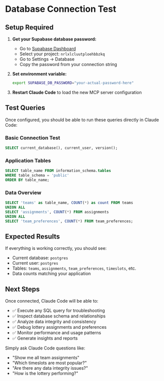 # Database Connection Test

## Setup Required

1. **Get your Supabase database password:**
   - Go to [Supabase Dashboard](https://supabase.com/dashboard)
   - Select your project: `nrlxlcluutploehbbzkq`
   - Go to Settings → Database
   - Copy the password from your connection string

2. **Set environment variable:**
   ```bash
   export SUPABASE_DB_PASSWORD="your-actual-password-here"
   ```

3. **Restart Claude Code** to load the new MCP server configuration

## Test Queries

Once configured, you should be able to run these queries directly in Claude Code:

### Basic Connection Test
```sql
SELECT current_database(), current_user, version();
```

### Application Tables
```sql
SELECT table_name FROM information_schema.tables 
WHERE table_schema = 'public' 
ORDER BY table_name;
```

### Data Overview
```sql
SELECT 'teams' as table_name, COUNT(*) as count FROM teams
UNION ALL
SELECT 'assignments', COUNT(*) FROM assignments
UNION ALL
SELECT 'team_preferences', COUNT(*) FROM team_preferences;
```

## Expected Results

If everything is working correctly, you should see:
- Current database: `postgres`
- Current user: `postgres`
- Tables: `teams`, `assignments`, `team_preferences`, `timeslots`, etc.
- Data counts matching your application

## Next Steps

Once connected, Claude Code will be able to:
- ✅ Execute any SQL query for troubleshooting
- ✅ Inspect database schema and relationships
- ✅ Analyze data integrity and consistency
- ✅ Debug lottery assignments and preferences
- ✅ Monitor performance and usage patterns
- ✅ Generate insights and reports

Simply ask Claude Code questions like:
- "Show me all team assignments"
- "Which timeslots are most popular?"
- "Are there any data integrity issues?"
- "How is the lottery performing?"